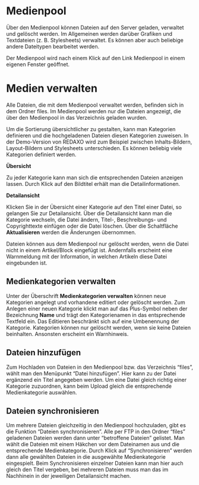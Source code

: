 # Medienpool

Über den Medienpool können Dateien auf den Server geladen, verwaltet und gelöscht werden. Im Allgemeinen werden darüber Grafiken und Textdateien (z. B. Stylesheets) verwaltet. Es können aber auch beliebige andere Dateitypen bearbeitet werden.

Der Medienpool wird nach einem Klick auf den Link Medienpool in einem eigenen Fenster geöffnet.

# Medien verwalten

Alle Dateien, die mit dem Medienpool verwaltet werden, befinden sich in dem Ordner files. Im Medienpool werden nur die Dateien angezeigt, die über den Medienpool in das Verzeichnis geladen wurden.

Um die Sortierung übersichtlicher zu gestalten, kann man Kategorien definieren und die hochgeladenen Dateien diesen Kategorien zuweisen. In der Demo-Version von REDAXO wird zum Beispiel zwischen Inhalts-Bildern, Layout-Bildern und Stylesheets unterschieden. Es können beliebig viele Kategorien definiert werden.

**Übersicht**

Zu jeder Kategorie kann man sich die entsprechenden Dateien anzeigen lassen. Durch Klick auf den Bildtitel erhält man die Detailinformationen.

**Detailansicht**

Klicken Sie in der Übersicht einer Kategorie auf den Titel einer Datei, so gelangen Sie zur Detailansicht.
Über die Detailansicht kann man die Kategorie wechseln, die Datei ändern, Titel-, Beschreibungs- und Copyrighttexte einfügen oder die Datei löschen. Über die Schaltfläche **Aktualisieren** werden die Änderungen übernommen. 

Dateien können aus dem Medienpool nur gelöscht werden, wenn die Datei nicht in einem Artikel/Block eingefügt ist. Andernfalls erscheint eine Warnmeldung mit der Information, in welchen Artikeln diese Datei eingebunden ist.

## Medienkategorien verwalten

Unter der Überschrift **Medienkategorien verwalten** können neue Kategorien angelegt und vorhandene editiert oder gelöscht werden. Zum Anlegen einer neuen Kategorie klickt man auf das Plus-Symbol neben der Bezeichnung **Name** und trägt den Kategorienamen in das entsprechende Textfeld ein. Das Editieren beschränkt sich auf eine Umbenennung der Kategorie. Kategorien können nur gelöscht werden, wenn sie keine Dateien beinhalten. Ansonsten erscheint ein Warnhinweis.

## Dateien hinzufügen

Zum Hochladen von Dateien in den Medienpool bzw. das Verzeichnis “files”, wählt man den Menüpunkt “Datei hinzufügen”. Hier kann zu der Datei ergänzend ein Titel angegeben werden. Um eine Datei gleich richtig einer Kategorie zuzuordnen, kann beim Upload gleich die entsprechende Medienkategorie auswählen.

## Dateien synchronisieren

Um mehrere Dateien gleichzeitig in den Medienpool hochzuladen, gibt es die Funktion “Dateien synchronisieren”. Alle per FTP in den Ordner “files” geladenen Dateien werden dann unter “betroffene Dateien” gelistet. Man wählt die Dateien mit einem Häkchen vor dem Dateinamen aus und die entsprechende Medienkategorie. Durch Klick auf “Synchronisieren” werden dann alle gewählten Dateien in die ausgewählte Medienkategorie eingespielt. Beim Synchronisieren einzelner Dateien kann man hier auch gleich den Titel vergeben, bei mehreren Dateien muss man das im Nachhinein in der jeweiligen Detailansicht machen.
